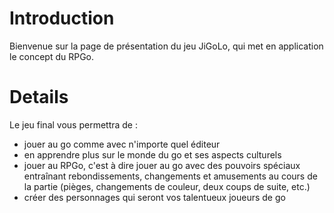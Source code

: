 # Introduction #

Bienvenue sur la page de présentation du jeu JiGoLo, qui met en application le concept du RPGo.


# Details #

Le jeu final vous permettra de :
  * jouer au go comme avec n'importe quel éditeur
  * en apprendre plus sur le monde du go et ses aspects culturels
  * jouer au RPGo, c'est à dire jouer au go avec des pouvoirs spéciaux entraînant rebondissements, changements et amusements au cours de la partie (pièges, changements de couleur, deux coups de suite, etc.)
  * créer des personnages qui seront vos talentueux joueurs de go